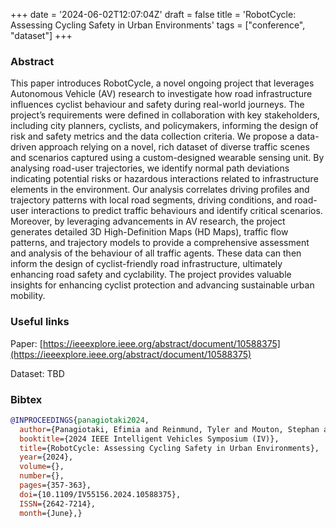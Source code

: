 +++
date = '2024-06-02T12:07:04Z'
draft = false
title = 'RobotCycle: Assessing Cycling Safety in Urban Environments'
tags = ["conference", "dataset"]
+++

### Abstract
This paper introduces RobotCycle, a novel ongoing project that leverages Autonomous Vehicle (AV) research to investigate how road infrastructure influences cyclist behaviour and safety during real-world journeys.
The project’s requirements were defined in collaboration with key stakeholders, including city planners, cyclists, and policymakers, informing the design of risk and safety metrics and the data collection criteria.
We propose a data-driven approach relying on a novel, rich dataset of diverse traffic scenes and scenarios captured using a custom-designed wearable sensing unit.
By analysing road-user trajectories, we identify normal path deviations indicating potential risks or hazardous interactions related to infrastructure elements in the environment.
Our analysis correlates driving profiles and trajectory patterns with local road segments, driving conditions, and road-user interactions to predict traffic behaviours and identify critical scenarios.
Moreover, by leveraging advancements in AV research, the project generates detailed 3D High-Definition Maps (HD Maps), traffic flow patterns, and trajectory models to provide a comprehensive assessment and analysis of the behaviour of all traffic agents.
These data can then inform the design of cyclist-friendly road infrastructure, ultimately enhancing road safety and cyclability.
The project provides valuable insights for enhancing cyclist protection and advancing sustainable urban mobility.

### Useful links
Paper: [https://ieeexplore.ieee.org/abstract/document/10588375](https://ieeexplore.ieee.org/abstract/document/10588375)

Dataset: TBD

### Bibtex 

``` bibtex
@INPROCEEDINGS{panagiotaki2024,
  author={Panagiotaki, Efimia and Reinmund, Tyler and Mouton, Stephan and Pitt, Luke and Shanthini, Arundathi Shaji and Tubby, Wayne and Towlson, Matthew and Sze, Samuel and Liu, Brian and Prahacs, Chris and De Martini, Daniele and Kunze, Lars},
  booktitle={2024 IEEE Intelligent Vehicles Symposium (IV)}, 
  title={RobotCycle: Assessing Cycling Safety in Urban Environments}, 
  year={2024},
  volume={},
  number={},
  pages={357-363},
  doi={10.1109/IV55156.2024.10588375},
  ISSN={2642-7214},
  month={June},}
```
